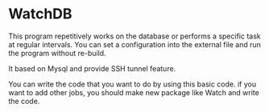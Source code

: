 # WatchDB

This program repetitively works on the database or performs a specific task at regular intervals.
You can set a configuration into the external file and run the program without re-build.

It based on Mysql and provide SSH tunnel feature.

You can write the code that you want to do by using this basic code.
if you want to add other jobs, you should make new package like Watch and write the code.


